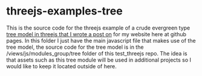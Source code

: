 # threejs-examples-tree

This is the source code for the threejs example of a crude evergreen type [tree model in threejs that I wrote a post on](https://dustinpfister.github.io/2019/07/30/threejs-examples-tree/) for my website here at github pages. In this folder I just have the main javascript file that makes use of the tree model, the source code for the tree model is in the /views/js/modules_group/tree folder of this test\_threejs repo. The idea is that assets such as this tree module will be used in additional projects so I would like to keep it located outside of here.